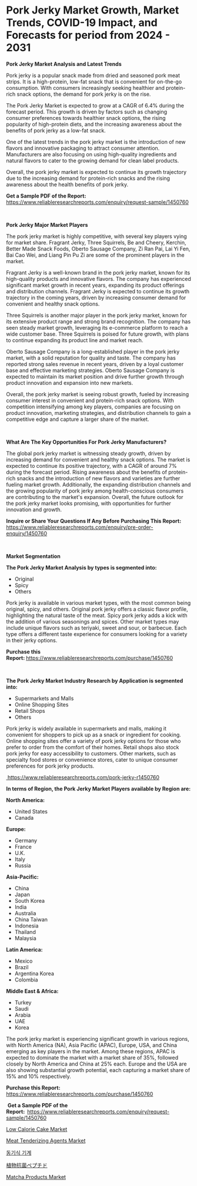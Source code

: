 <p><h1>Pork Jerky Market Growth, Market Trends, COVID-19 Impact, and Forecasts for period from 2024 - 2031</h1></p><p><strong>Pork Jerky Market Analysis and Latest Trends</strong></p>
<p><p>Pork jerky is a popular snack made from dried and seasoned pork meat strips. It is a high-protein, low-fat snack that is convenient for on-the-go consumption. With consumers increasingly seeking healthier and protein-rich snack options, the demand for pork jerky is on the rise.</p><p>The Pork Jerky Market is expected to grow at a CAGR of 6.4% during the forecast period. This growth is driven by factors such as changing consumer preferences towards healthier snack options, the rising popularity of high-protein diets, and the increasing awareness about the benefits of pork jerky as a low-fat snack.</p><p>One of the latest trends in the pork jerky market is the introduction of new flavors and innovative packaging to attract consumer attention. Manufacturers are also focusing on using high-quality ingredients and natural flavors to cater to the growing demand for clean label products.</p><p>Overall, the pork jerky market is expected to continue its growth trajectory due to the increasing demand for protein-rich snacks and the rising awareness about the health benefits of pork jerky.</p></p>
<p><strong>Get a Sample PDF of the Report:&nbsp;</strong> <a href="https://www.reliableresearchreports.com/enquiry/request-sample/1450760">https://www.reliableresearchreports.com/enquiry/request-sample/1450760</a></p>
<p>&nbsp;</p>
<p><strong>Pork Jerky Major Market Players</strong></p>
<p><p>The pork jerky market is highly competitive, with several key players vying for market share. Fragrant Jerky, Three Squirrels, Be and Cheery, Kerchin, Better Made Snack Foods, Oberto Sausage Company, Zi Ran Pai, Lai Yi Fen, Bai Cao Wei, and Liang Pin Pu Zi are some of the prominent players in the market.</p><p>Fragrant Jerky is a well-known brand in the pork jerky market, known for its high-quality products and innovative flavors. The company has experienced significant market growth in recent years, expanding its product offerings and distribution channels. Fragrant Jerky is expected to continue its growth trajectory in the coming years, driven by increasing consumer demand for convenient and healthy snack options.</p><p>Three Squirrels is another major player in the pork jerky market, known for its extensive product range and strong brand recognition. The company has seen steady market growth, leveraging its e-commerce platform to reach a wide customer base. Three Squirrels is poised for future growth, with plans to continue expanding its product line and market reach.</p><p>Oberto Sausage Company is a long-established player in the pork jerky market, with a solid reputation for quality and taste. The company has reported strong sales revenue in recent years, driven by a loyal customer base and effective marketing strategies. Oberto Sausage Company is expected to maintain its market position and drive further growth through product innovation and expansion into new markets.</p><p>Overall, the pork jerky market is seeing robust growth, fueled by increasing consumer interest in convenient and protein-rich snack options. With competition intensifying among key players, companies are focusing on product innovation, marketing strategies, and distribution channels to gain a competitive edge and capture a larger share of the market.</p></p>
<p>&nbsp;</p>
<p><strong>What Are The Key Opportunities For Pork Jerky Manufacturers?</strong></p>
<p><p>The global pork jerky market is witnessing steady growth, driven by increasing demand for convenient and healthy snack options. The market is expected to continue its positive trajectory, with a CAGR of around 7% during the forecast period. Rising awareness about the benefits of protein-rich snacks and the introduction of new flavors and varieties are further fueling market growth. Additionally, the expanding distribution channels and the growing popularity of pork jerky among health-conscious consumers are contributing to the market's expansion. Overall, the future outlook for the pork jerky market looks promising, with opportunities for further innovation and growth.</p></p>
<p><strong>Inquire or Share Your Questions If Any Before Purchasing This Report:</strong> <a href="https://www.reliableresearchreports.com/enquiry/pre-order-enquiry/1450760">https://www.reliableresearchreports.com/enquiry/pre-order-enquiry/1450760</a></p>
<p>&nbsp;</p>
<p><strong>Market Segmentation</strong></p>
<p><strong>The Pork Jerky Market Analysis by types is segmented into:</strong></p>
<p><ul><li>Original</li><li>Spicy</li><li>Others</li></ul></p>
<p><p>Pork jerky is available in various market types, with the most common being original, spicy, and others. Original pork jerky offers a classic flavor profile, highlighting the natural taste of the meat. Spicy pork jerky adds a kick with the addition of various seasonings and spices. Other market types may include unique flavors such as teriyaki, sweet and sour, or barbecue. Each type offers a different taste experience for consumers looking for a variety in their jerky options.</p></p>
<p><strong>Purchase this Report:&nbsp;</strong><a href="https://www.reliableresearchreports.com/purchase/1450760">https://www.reliableresearchreports.com/purchase/1450760</a></p>
<p>&nbsp;</p>
<p><strong>The Pork Jerky Market Industry Research by Application is segmented into:</strong></p>
<p><ul><li>Supermarkets and Malls</li><li>Online Shopping Sites</li><li>Retail Shops</li><li>Others</li></ul></p>
<p><p>Pork jerky is widely available in supermarkets and malls, making it convenient for shoppers to pick up as a snack or ingredient for cooking. Online shopping sites offer a variety of pork jerky options for those who prefer to order from the comfort of their homes. Retail shops also stock pork jerky for easy accessibility to customers. Other markets, such as specialty food stores or convenience stores, cater to unique consumer preferences for pork jerky products.</p></p>
<p><a href="https://www.reliableresearchreports.com/pork-jerky-r1450760">&nbsp;https://www.reliableresearchreports.com/pork-jerky-r1450760</a></p>
<p><strong>In terms of Region, the Pork Jerky Market Players available by Region are:</strong></p>
<p>
    <p> <strong> North America: </strong>
        <ul>
            <li>United States</li>
            <li>Canada</li>
        </ul>
        </p> 
    <p> <strong> Europe: </strong>
        <ul>
            <li>Germany</li>
            <li>France</li>
            <li>U.K.</li>
            <li>Italy</li>
            <li>Russia</li>
        </ul>
        </p> 
    <p> <strong> Asia-Pacific: </strong>
        <ul>
            <li>China</li>
            <li>Japan</li>
            <li>South Korea</li>
            <li>India</li>
            <li>Australia</li>
            <li>China Taiwan</li>
            <li>Indonesia</li>
            <li>Thailand</li>
            <li>Malaysia</li>
        </ul>
        </p> 
    <p> <strong> Latin America: </strong>
        <ul>
            <li>Mexico</li>
            <li>Brazil</li>
            <li>Argentina Korea</li>
            <li>Colombia</li>
        </ul>
        </p> 
    <p> <strong> Middle East & Africa: </strong>
        <ul>
            <li>Turkey</li>
            <li>Saudi</li>
            <li>Arabia</li>
            <li>UAE</li>
            <li>Korea</li>
        </ul>
    </p>
    </p>
<p><p>The pork jerky market is experiencing significant growth in various regions, with North America (NA), Asia Pacific (APAC), Europe, USA, and China emerging as key players in the market. Among these regions, APAC is expected to dominate the market with a market share of 35%, followed closely by North America and China at 25% each. Europe and the USA are also showing substantial growth potential, each capturing a market share of 15% and 10% respectively.</p></p>
<p><strong>Purchase this Report: </strong><a href="https://www.reliableresearchreports.com/purchase/1450760">https://www.reliableresearchreports.com/purchase/1450760</a></p>
<p>&nbsp;<strong>Get a Sample PDF of the Report:&nbsp;&nbsp;</strong><a href="https://www.reliableresearchreports.com/enquiry/request-sample/1450760">https://www.reliableresearchreports.com/enquiry/request-sample/1450760</a></p>
<p><strong></strong></p>
<p><p><a href="https://issuu.com/reportprime-2/docs/low-calorie-cake-market-size-2030.pptx">Low Calorie Cake Market</a></p><p><a href="https://github.com/jhcraigie/Market-Research-Report-List-2/blob/main/meat-tenderizing-agents-market.md">Meat Tenderizing Agents Market</a></p><p><a href="https://medium.com/@wilsoniehn789562023/%EB%8F%99%EA%B8%B0-%EC%A0%84%EB%8F%99%EA%B8%B0-%EC%8B%9C%EC%9E%A5%EC%9D%80-%EC%8B%9C%EC%9E%A5-%EC%A0%90%EC%9C%A0%EC%9C%A8-%EA%B7%9C%EB%AA%A8-%EB%B0%8F-2031%EB%85%84%EA%B9%8C%EC%A7%80-%EC%98%88%EC%83%81%EB%90%9C-%EC%98%88%EC%B8%A1%EC%97%90-%EC%A4%91%EC%A0%90%EC%9D%84-%EB%91%A1%EB%8B%88%EB%8B%A4-1021dae71d3e">동기식 기계</a></p><p><a href="https://github.com/mcbeesbxa270/Market-Research-Report-List-1/blob/main/221523518636.md">植物抗菌ペプチド</a></p><p><a href="https://github.com/PeterParrish5/Market-Research-Report-List-4/blob/main/matcha-products-market.md">Matcha Products Market</a></p></p>